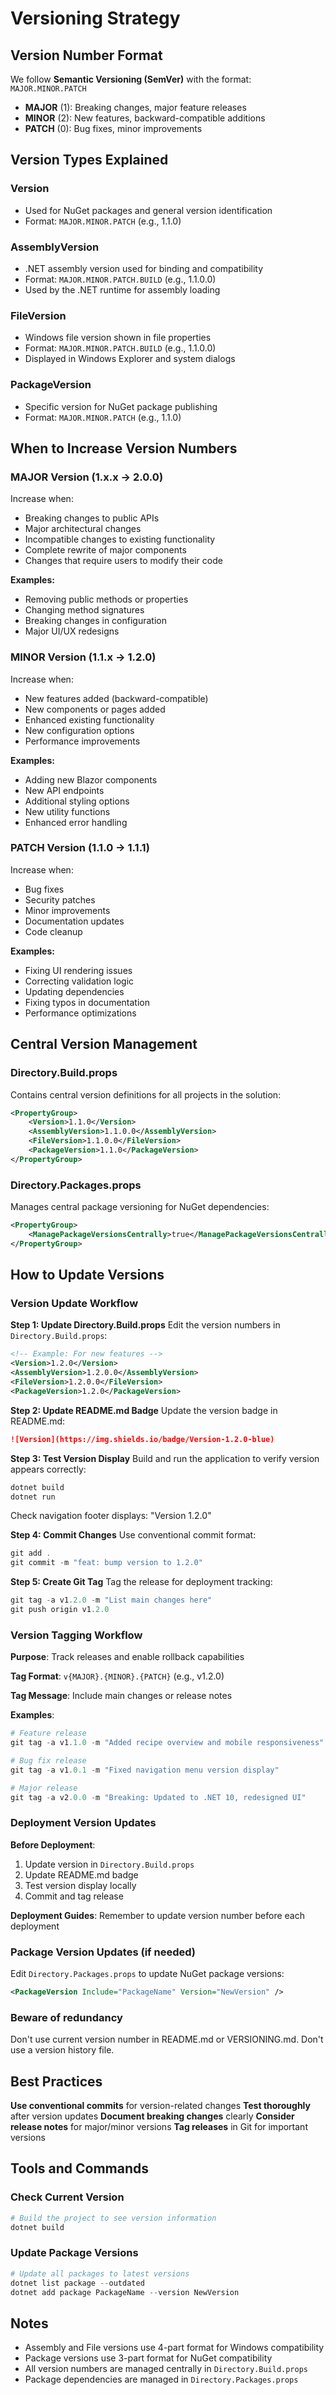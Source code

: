 # Versioning Strategy

## Version Number Format

We follow **Semantic Versioning (SemVer)** with the format: `MAJOR.MINOR.PATCH`

- **MAJOR** (1): Breaking changes, major feature releases
- **MINOR** (2): New features, backward-compatible additions
- **PATCH** (0): Bug fixes, minor improvements

## Version Types Explained

### Version

- Used for NuGet packages and general version identification
- Format: `MAJOR.MINOR.PATCH` (e.g., 1.1.0)

### AssemblyVersion

- .NET assembly version used for binding and compatibility
- Format: `MAJOR.MINOR.PATCH.BUILD` (e.g., 1.1.0.0)
- Used by the .NET runtime for assembly loading

### FileVersion

- Windows file version shown in file properties
- Format: `MAJOR.MINOR.PATCH.BUILD` (e.g., 1.1.0.0)
- Displayed in Windows Explorer and system dialogs

### PackageVersion

- Specific version for NuGet package publishing
- Format: `MAJOR.MINOR.PATCH` (e.g., 1.1.0)

## When to Increase Version Numbers

### MAJOR Version (1.x.x → 2.0.0)

Increase when:

- Breaking changes to public APIs
- Major architectural changes
- Incompatible changes to existing functionality
- Complete rewrite of major components
- Changes that require users to modify their code

**Examples:**

- Removing public methods or properties
- Changing method signatures
- Breaking changes in configuration
- Major UI/UX redesigns

### MINOR Version (1.1.x → 1.2.0)

Increase when:

- New features added (backward-compatible)
- New components or pages added
- Enhanced existing functionality
- New configuration options
- Performance improvements

**Examples:**

- Adding new Blazor components
- New API endpoints
- Additional styling options
- New utility functions
- Enhanced error handling

### PATCH Version (1.1.0 → 1.1.1)

Increase when:

- Bug fixes
- Security patches
- Minor improvements
- Documentation updates
- Code cleanup

**Examples:**

- Fixing UI rendering issues
- Correcting validation logic
- Updating dependencies
- Fixing typos in documentation
- Performance optimizations

## Central Version Management

### Directory.Build.props

Contains central version definitions for all projects in the solution:

```xml
<PropertyGroup>
    <Version>1.1.0</Version>
    <AssemblyVersion>1.1.0.0</AssemblyVersion>
    <FileVersion>1.1.0.0</FileVersion>
    <PackageVersion>1.1.0</PackageVersion>
</PropertyGroup>
```

### Directory.Packages.props

Manages central package versioning for NuGet dependencies:

```xml
<PropertyGroup>
    <ManagePackageVersionsCentrally>true</ManagePackageVersionsCentrally>
</PropertyGroup>
```

## How to Update Versions

### Version Update Workflow

**Step 1: Update Directory.Build.props**
Edit the version numbers in `Directory.Build.props`:

```xml
<!-- Example: For new features -->
<Version>1.2.0</Version>
<AssemblyVersion>1.2.0.0</AssemblyVersion>
<FileVersion>1.2.0.0</FileVersion>
<PackageVersion>1.2.0</PackageVersion>
```

**Step 2: Update README.md Badge**
Update the version badge in README.md:

```markdown
![Version](https://img.shields.io/badge/Version-1.2.0-blue)
```

**Step 3: Test Version Display**
Build and run the application to verify version appears correctly:

```powershell
dotnet build
dotnet run
```

Check navigation footer displays: "Version 1.2.0"

**Step 4: Commit Changes**
Use conventional commit format:

```powershell
git add .
git commit -m "feat: bump version to 1.2.0"
```

**Step 5: Create Git Tag**
Tag the release for deployment tracking:

```powershell
git tag -a v1.2.0 -m "List main changes here"
git push origin v1.2.0
```

### Version Tagging Workflow

**Purpose**: Track releases and enable rollback capabilities

**Tag Format**: `v{MAJOR}.{MINOR}.{PATCH}` (e.g., v1.2.0)

**Tag Message**: Include main changes or release notes

**Examples**:
```powershell
# Feature release
git tag -a v1.1.0 -m "Added recipe overview and mobile responsiveness"

# Bug fix release  
git tag -a v1.0.1 -m "Fixed navigation menu version display"

# Major release
git tag -a v2.0.0 -m "Breaking: Updated to .NET 10, redesigned UI"
```

### Deployment Version Updates

**Before Deployment**:
1. Update version in `Directory.Build.props`
2. Update README.md badge
3. Test version display locally
4. Commit and tag release

**Deployment Guides**: Remember to update version number before each deployment

### Package Version Updates (if needed)

Edit `Directory.Packages.props` to update NuGet package versions:

```xml
<PackageVersion Include="PackageName" Version="NewVersion" />
```

### Beware of redundancy

Don't use current version number in README.md or VERSIONING.md. Don't use a version history file.

## Best Practices

**Use conventional commits** for version-related changes
**Test thoroughly** after version updates
**Document breaking changes** clearly
**Consider release notes** for major/minor versions
**Tag releases** in Git for important versions

## Tools and Commands

### Check Current Version

```powershell
# Build the project to see version information
dotnet build
```

### Update Package Versions

```powershell
# Update all packages to latest versions
dotnet list package --outdated
dotnet add package PackageName --version NewVersion
```

## Notes

- Assembly and File versions use 4-part format for Windows compatibility
- Package versions use 3-part format for NuGet compatibility
- All version numbers are managed centrally in `Directory.Build.props`
- Package dependencies are managed in `Directory.Packages.props`
